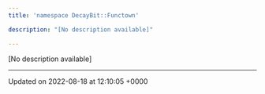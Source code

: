 ```yaml
---
title: 'namespace DecayBit::Functown'

description: "[No description available]"

---
```







[No description available]






-------------------------------

Updated on 2022-08-18 at 12:10:05 +0000